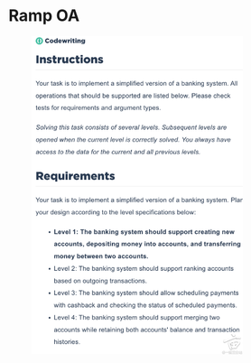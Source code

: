 # Ramp OA

<figure><img src="../.gitbook/assets/image (4) (1) (1) (1) (1).png" alt="" width="375"><figcaption></figcaption></figure>
